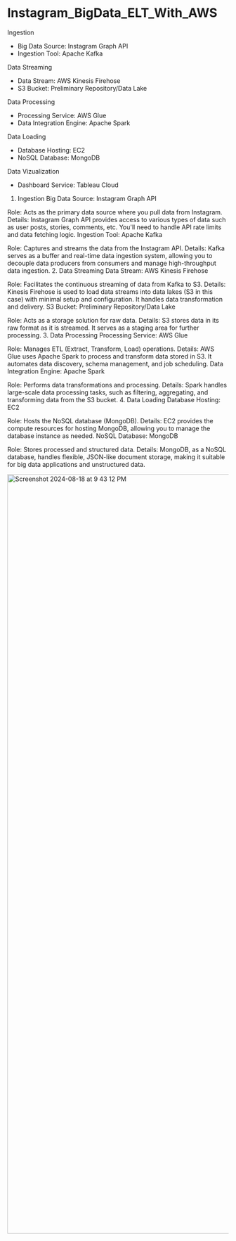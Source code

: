 # Instagram_BigData_ELT_With_AWS

Ingestion
- Big Data Source: Instagram Graph API
- Ingestion Tool: Apache Kafka
  
Data Streaming
- Data Stream: AWS Kinesis Firehose
- S3 Bucket: Preliminary Repository/Data Lake

Data Processing
- Processing Service: AWS Glue
- Data Integration Engine: Apache Spark

Data Loading
- Database Hosting: EC2
- NoSQL Database: MongoDB

Data Vizualization
- Dashboard Service: Tableau Cloud

1. Ingestion
Big Data Source: Instagram Graph API

Role: Acts as the primary data source where you pull data from Instagram.
Details: Instagram Graph API provides access to various types of data such as user posts, stories, comments, etc. You'll need to handle API rate limits and data fetching logic.
Ingestion Tool: Apache Kafka

Role: Captures and streams the data from the Instagram API.
Details: Kafka serves as a buffer and real-time data ingestion system, allowing you to decouple data producers from consumers and manage high-throughput data ingestion.
2. Data Streaming
Data Stream: AWS Kinesis Firehose

Role: Facilitates the continuous streaming of data from Kafka to S3.
Details: Kinesis Firehose is used to load data streams into data lakes (S3 in this case) with minimal setup and configuration. It handles data transformation and delivery.
S3 Bucket: Preliminary Repository/Data Lake

Role: Acts as a storage solution for raw data.
Details: S3 stores data in its raw format as it is streamed. It serves as a staging area for further processing.
3. Data Processing
Processing Service: AWS Glue

Role: Manages ETL (Extract, Transform, Load) operations.
Details: AWS Glue uses Apache Spark to process and transform data stored in S3. It automates data discovery, schema management, and job scheduling.
Data Integration Engine: Apache Spark

Role: Performs data transformations and processing.
Details: Spark handles large-scale data processing tasks, such as filtering, aggregating, and transforming data from the S3 bucket.
4. Data Loading
Database Hosting: EC2

Role: Hosts the NoSQL database (MongoDB).
Details: EC2 provides the compute resources for hosting MongoDB, allowing you to manage the database instance as needed.
NoSQL Database: MongoDB

Role: Stores processed and structured data.
Details: MongoDB, as a NoSQL database, handles flexible, JSON-like document storage, making it suitable for big data applications and unstructured data.


<img width="1728" alt="Screenshot 2024-08-18 at 9 43 12 PM" src="https://github.com/user-attachments/assets/51bdd572-951b-4581-917c-12b6195f24da">
